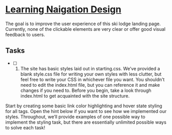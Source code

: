 # [Learning Naigation Design](https://www.codecademy.com/courses/learn-navigation-design/projects/links-buttons-prj)
The goal is to improve the user experience of this ski lodge landing page. Currently, none of the clickable elements are very clear or offer good visual feedback to users.

## Tasks
  - [ ] 1. The site has basic styles laid out in starting.css. We’ve provided a blank style.css file for writing your own styles with less clutter, but feel free to write your CSS in whichever file you want. You shouldn’t need to edit the index.html file, but you can reference it and make changes if you need to. Before you begin, take a look through index.html to get acquainted with the site structure.

Start by creating some basic link color highlighting and hover state styling for all <a> tags. Open the hint below if you want to see how we implemented our styles. Throughout, we’ll provide examples of one possible way to implement the styling task, but there are essentially unlimited possible ways to solve each task!
